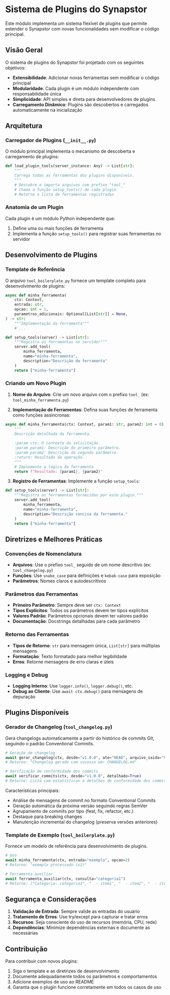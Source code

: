 # Sistema de Plugins do Synapstor

Este módulo implementa um sistema flexível de plugins que permite estender o Synapstor com novas funcionalidades sem modificar o código principal.

## Visão Geral

O sistema de plugins do Synapstor foi projetado com os seguintes objetivos:

- **Extensibilidade**: Adicionar novas ferramentas sem modificar o código principal
- **Modularidade**: Cada plugin é um módulo independente com responsabilidade única
- **Simplicidade**: API simples e direta para desenvolvedores de plugins
- **Carregamento Dinâmico**: Plugins são descobertos e carregados automaticamente na inicialização

## Arquitetura

### Carregador de Plugins (`__init__.py`)

O módulo principal implementa o mecanismo de descoberta e carregamento de plugins:

```python
def load_plugin_tools(server_instance: Any) -> List[str]:
    """
    Carrega todas as ferramentas dos plugins disponíveis.
    """
    # Descobre e importa arquivos com prefixo "tool_"
    # Chama a função setup_tools() de cada plugin
    # Retorna a lista de ferramentas registradas
```

### Anatomia de um Plugin

Cada plugin é um módulo Python independente que:

1. Define uma ou mais funções de ferramenta
2. Implementa a função `setup_tools()` para registrar suas ferramentas no servidor

## Desenvolvimento de Plugins

### Template de Referência

O arquivo `tool_boilerplate.py` fornece um template completo para desenvolvimento de plugins:

```python
async def minha_ferramenta(
    ctx: Context,
    entrada: str,
    opcao: int = 1,
    parametros_adicionais: Optional[List[str]] = None,
) -> str:
    """Implementação da ferramenta"""
    # ...

def setup_tools(server) -> List[str]:
    """Registra as ferramentas no servidor"""
    server.add_tool(
        minha_ferramenta,
        name="minha-ferramenta",
        description="Descrição da ferramenta"
    )
    return ["minha-ferramenta"]
```

### Criando um Novo Plugin

1. **Nome do Arquivo**: Crie um novo arquivo com o prefixo `tool_` (ex: `tool_minha_ferramenta.py`)

2. **Implementação de Ferramentas**: Defina suas funções de ferramenta como funções assíncronas:

```python
async def minha_ferramenta(ctx: Context, param1: str, param2: int = 0) -> str:
    """
    Descrição detalhada da ferramenta.
    
    :param ctx: O contexto da solicitação.
    :param param1: Descrição do primeiro parâmetro.
    :param param2: Descrição do segundo parâmetro.
    :return: Resultado da operação.
    """
    # Implemente a lógica da ferramenta
    return f"Resultado: {param1}, {param2}"
```

3. **Registro de Ferramentas**: Implemente a função `setup_tools`:

```python
def setup_tools(server) -> List[str]:
    """Registra as ferramentas fornecidas por este plugin."""
    server.add_tool(
        minha_ferramenta,
        name="minha-ferramenta",
        description="Descrição concisa da ferramenta."
    )
    return ["minha-ferramenta"]
```

## Diretrizes e Melhores Práticas

### Convenções de Nomenclatura

- **Arquivos**: Use o prefixo `tool_` seguido de um nome descritivo (ex: `tool_changelog.py`)
- **Funções**: Use `snake_case` para definições e `kebab-case` para exposição
- **Parâmetros**: Nomes claros e autodescritivos

### Parâmetros das Ferramentas

- **Primeiro Parâmetro**: Sempre deve ser `ctx: Context`
- **Tipos Explícitos**: Todos os parâmetros devem ter tipos explícitos
- **Valores Padrão**: Parâmetros opcionais devem ter valores padrão
- **Documentação**: Docstrings detalhadas para cada parâmetro

### Retorno das Ferramentas

- **Tipos de Retorno**: `str` para mensagem única, `List[str]` para múltiplas mensagens
- **Formatação**: Texto formatado para melhor legibilidade
- **Erros**: Retorne mensagens de erro claras e úteis

### Logging e Debug

- **Logging Interno**: Use `logger.info()`, `logger.debug()`, etc.
- **Debug ao Cliente**: Use `await ctx.debug()` para mensagens de depuração

## Plugins Disponíveis

### Gerador de Changelog (`tool_changelog.py`)

Gera changelogs automaticamente a partir do histórico de commits Git, seguindo o padrão Conventional Commits.

```python
# Geração de changelog
await gerar_changelog(ctx, desde="v1.0.0", ate="HEAD", arquivo_saida="CHANGELOG.md")
# Retorno: "Changelog gerado com sucesso em: CHANGELOG.md"

# Verificação de conformidade dos commits
await verificar_commits(ctx, desde="v1.0.0", detalhado=True)
# Retorno: Lista com estatísticas e detalhes de conformidade dos commits
```

Características principais:
- Análise de mensagens de commit no formato Conventional Commits
- Geração automática da próxima versão seguindo regras SemVer
- Agrupamento de commits por tipo (feat, fix, refactor, etc.)
- Destaque para breaking changes
- Manutenção incremental do changelog (preserva versões anteriores)

### Template de Exemplo (`tool_boilerplate.py`)

Fornece um modelo de referência para desenvolvimento de plugins.

```python
# Uso
await minha_ferramenta(ctx, entrada="exemplo", opcao=2)
# Retorno: "exemplo processado (x2)"

# Ferramenta auxiliar
await ferramenta_auxiliar(ctx, consulta="categoria1")
# Retorno: ["Categoria: categoria1", "  - item1", "  - item2", "  - item3"]
```

## Segurança e Considerações

1. **Validação de Entrada**: Sempre valide as entradas do usuário
2. **Tratamento de Erros**: Use try/except para capturar e tratar erros
3. **Recursos**: Seja consciente do uso de recursos (memória, CPU, rede)
4. **Dependências**: Minimize dependências externas e documente as necessárias

## Contribuição

Para contribuir com novos plugins:

1. Siga o template e as diretrizes de desenvolvimento
2. Documente adequadamente todos os parâmetros e comportamentos
3. Adicione exemplos de uso ao README
4. Garanta que o plugin funcione corretamente em todos os casos de uso 